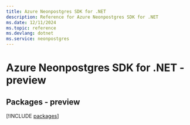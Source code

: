 ```yaml
---
title: Azure Neonpostgres SDK for .NET
description: Reference for Azure Neonpostgres SDK for .NET
ms.date: 12/11/2024
ms.topic: reference
ms.devlang: dotnet
ms.service: neonpostgres
---
```

# Azure Neonpostgres SDK for .NET - preview
## Packages - preview
[!INCLUDE [packages](neonpostgres-index.md)]